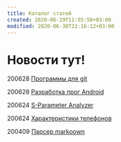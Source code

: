 ```yaml
---
title: Каталог статей
created: 2020-06-29T11:55:58+03:00
modified: 2020-06-30T22:16:12+03:00
---
```


# Новости тут!

200628
[Программы для git](./200628_программы_для_git.md)

200628
[Разработка прог Android](200628_android_разработка.md)

200624
[S-Parameter Analyzer](./200624_spa.md)

200624
[Характеристики телефонов](./200624_характеристики_телефонов.md)

200409
[Парсер markoown](./200409_md_to_html.md)